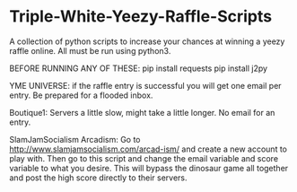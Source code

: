 # Triple-White-Yeezy-Raffle-Scripts
A collection of python scripts to increase your chances at winning a yeezy raffle online. All must be run using python3. 

BEFORE RUNNING ANY OF THESE:
pip install requests
pip install j2py

YME UNIVERSE: if the raffle entry is successful you will get one email per entry. Be prepared for a flooded inbox. 

Boutique1: Servers a little slow, might take a little longer. No email for an entry.

SlamJamSocialism Arcadism: Go to http://www.slamjamsocialism.com/arcad-ism/ and create a new account to play with. Then go to this script and change the email variable and score variable to what you desire. This will bypass the dinosaur game all together and post the high score directly to their servers.
